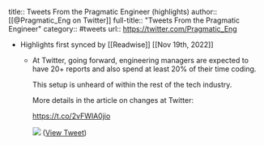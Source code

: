 title:: Tweets From the Pragmatic Engineer (highlights)
author:: [[@Pragmatic_Eng on Twitter]]
full-title:: "Tweets From the Pragmatic Engineer"
category:: #tweets
url:: https://twitter.com/Pragmatic_Eng

- Highlights first synced by [[Readwise]] [[Nov 19th, 2022]]
	- At Twitter, going forward, engineering managers are expected to have 20+ reports and also spend at least 20% of their time coding.
	  
	  This setup is unheard of within the rest of the tech industry.
	  
	  More details in the article on changes at Twitter:
	  
	  https://t.co/2vFWIA0jio 
	  
	  ![](https://pbs.twimg.com/media/FhOathyWAAA0g4d.png) ([View Tweet](https://twitter.com/Pragmatic_Eng/status/1590785257984622592))